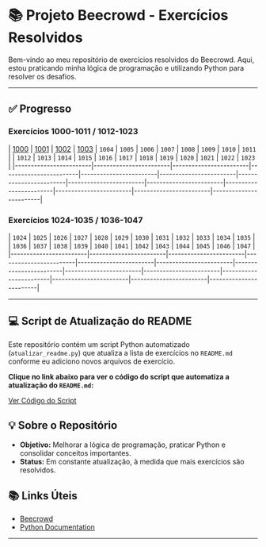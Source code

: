 # 📚 Projeto Beecrowd - Exercícios Resolvidos

Bem-vindo ao meu repositório de exercícios resolvidos do Beecrowd. Aqui, estou praticando minha lógica de programação e utilizando Python para resolver os desafios.

---

## ✅ Progresso

<!-- inicio-progresso -->
### Exercícios 1000-1011 / 1012-1023
| [1000](./python/1000.py) | [1001](./python/1001.py) | [1002](./python/1002.py) | [1003](./python/1003.py) | `1004` | `1005` | `1006` | `1007` | `1008` | `1009` | `1010` | `1011` |  | `1012` | `1013` | `1014` | `1015` | `1016` | `1017` | `1018` | `1019` | `1020` | `1021` | `1022` | `1023` |
|------------------------|------------------------|------------------------|------------------------|------------------------|------------------------|------------------------|------------------------|------------------------|------------------------|------------------------|------------------------|------------------------|
### Exercícios 1024-1035 / 1036-1047
| `1024` | `1025` | `1026` | `1027` | `1028` | `1029` | `1030` | `1031` | `1032` | `1033` | `1034` | `1035` |  | `1036` | `1037` | `1038` | `1039` | `1040` | `1041` | `1042` | `1043` | `1044` | `1045` | `1046` | `1047` |
|------------------------|------------------------|------------------------|------------------------|------------------------|------------------------|------------------------|------------------------|------------------------|------------------------|------------------------|------------------------|------------------------|
<!-- fim-progresso -->

---

## 💻 Script de Atualização do README

Este repositório contém um script Python automatizado (`atualizar_readme.py`) que atualiza a lista de exercícios no `README.md` conforme eu adiciono novos arquivos de exercício.

**Clique no link abaixo para ver o código do script que automatiza a atualização do `README.md`:**

[Ver Código do Script](./atualizar_readme.py)

## 💡 Sobre o Repositório

- **Objetivo:** Melhorar a lógica de programação, praticar Python e consolidar conceitos importantes.
- **Status:** Em constante atualização, à medida que mais exercícios são resolvidos.


## 📚 Links Úteis

- [Beecrowd](https://www.beecrowd.com.br/)
- [Python Documentation](https://docs.python.org/3/)

---
